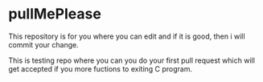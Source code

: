 # pullMePlease
This repository is for you where you can edit and if it is good, then i will commit your change. 

This is testing repo where you can you do your first pull request which will get accepted if you more fuctions to exiting C program.
